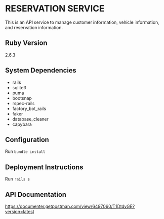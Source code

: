 # RESERVATION SERVICE
This is an API service to manage customer information, vehicle information, and reservation information.

## Ruby Version
2.6.3

## System Dependencies
 * rails
 * sqlite3
 * puma
 * bootsnap
 * rspec-rails
 * factory_bot_rails
 * faker
 * database_cleaner
 * capybara

## Configuration
Run `bundle install`

## Deployment Instructions
Run `rails s`

## API Documentation
https://documenter.getpostman.com/view/6497060/T1DtdvGE?version=latest
